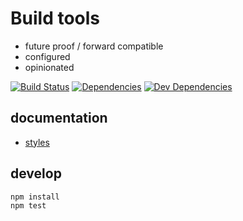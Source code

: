 # Build tools

- future proof / forward compatible
- configured
- opinionated

[![Build Status](https://img.shields.io/travis/thisconnect/tools/master.svg?style=flat-square&maxAge=1800)](https://travis-ci.org/thisconnect/tools)
[![Dependencies](https://img.shields.io/david/thisconnect/tools.svg?style=flat-square&maxAge=1800)](https://david-dm.org/thisconnect/tools)
[![Dev Dependencies](https://img.shields.io/david/dev/thisconnect/tools.svg?style=flat-square&maxAge=1800)](https://david-dm.org/thisconnect/tools?type=dev)

## documentation

- [styles](https://github.com/thisconnect/tools/tree/master/styles)


## develop

```
npm install
npm test
```
